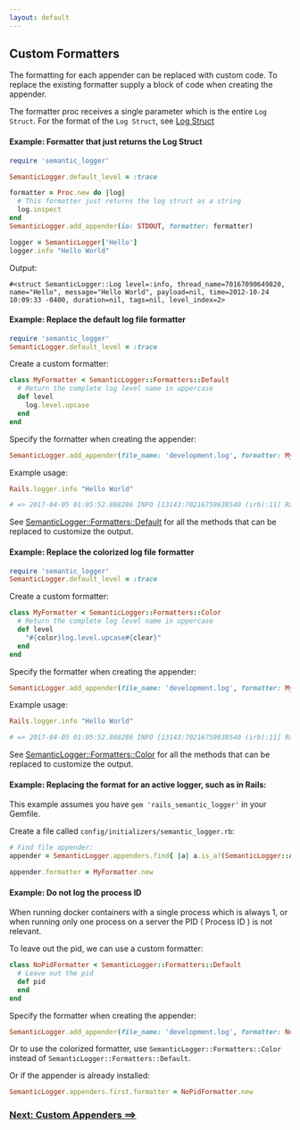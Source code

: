 ```yaml
---
layout: default
---
```


## Custom Formatters

The formatting for each appender can be replaced with custom code. To replace the
existing formatter supply a block of code when creating the appender.

The formatter proc receives a single parameter which is the entire `Log Struct`.
For the format of the `Log Struct`, see [Log Struct](log_struct.html)

#### Example: Formatter that just returns the Log Struct

~~~ruby
require 'semantic_logger'

SemanticLogger.default_level = :trace

formatter = Proc.new do |log|
  # This formatter just returns the log struct as a string
  log.inspect
end
SemanticLogger.add_appender(io: STDOUT, formatter: formatter)

logger = SemanticLogger['Hello']
logger.info "Hello World"
~~~
Output:

    #<struct SemanticLogger::Log level=:info, thread_name=70167090649820, name="Hello", message="Hello World", payload=nil, time=2012-10-24 10:09:33 -0400, duration=nil, tags=nil, level_index=2>


#### Example: Replace the default log file formatter

~~~ruby
require 'semantic_logger'
SemanticLogger.default_level = :trace
~~~

Create a custom formatter:
~~~ruby
class MyFormatter < SemanticLogger::Formatters::Default
  # Return the complete log level name in uppercase
  def level
    log.level.upcase
  end
end
~~~

Specify the formatter when creating the appender:
~~~ruby
SemanticLogger.add_appender(file_name: 'development.log', formatter: MyFormatter.new)
~~~

Example usage:
~~~ruby
Rails.logger.info "Hello World"

# => 2017-04-05 01:05:52.868286 INFO [13143:70216759638540 (irb):11] Rails -- Hello World
~~~

See [SemanticLogger::Formatters::Default](https://github.com/reidmorrison/semantic_logger/blob/master/lib/semantic_logger/formatters/default.rb) for all the methods that can be replaced to customize the output.

#### Example: Replace the colorized log file formatter

~~~ruby
require 'semantic_logger'
SemanticLogger.default_level = :trace
~~~

Create a custom formatter:
~~~ruby
class MyFormatter < SemanticLogger::Formatters::Color
  # Return the complete log level name in uppercase
  def level
    "#{color}log.level.upcase#{clear}"
  end
end
~~~

Specify the formatter when creating the appender:
~~~ruby
SemanticLogger.add_appender(file_name: 'development.log', formatter: MyFormatter.new)
~~~

Example usage:
~~~ruby
Rails.logger.info "Hello World"

# => 2017-04-05 01:05:52.868286 INFO [13143:70216759638540 (irb):11] Rails -- Hello World
~~~

See [SemanticLogger::Formatters::Color](https://github.com/reidmorrison/semantic_logger/blob/master/lib/semantic_logger/formatters/color.rb) for all the methods that can be replaced to customize the output.

#### Example: Replacing the format for an active logger, such as in Rails:

This example assumes you have `gem 'rails_semantic_logger'` in your Gemfile.

Create a file called `config/initializers/semantic_logger.rb`:

~~~ruby
# Find file appender:
appender = SemanticLogger.appenders.find{ |a| a.is_a?(SemanticLogger::Appender::File) }

appender.formatter = MyFormatter.new
~~~

#### Example: Do not log the process ID

When running docker containers with a single process which is always 1, or when running only one
process on a server the PID ( Process ID ) is not relevant.

To leave out the pid, we can use a custom formatter:

```ruby
class NoPidFormatter < SemanticLogger::Formatters::Default
  # Leave out the pid
  def pid
  end
end
```

Specify the formatter when creating the appender:

```ruby
SemanticLogger.add_appender(file_name: 'development.log', formatter: NoPidFormatter.new)
```

Or to use the colorized formatter, use `SemanticLogger::Formatters::Color` instead of 
`SemanticLogger::Formatters::Default`.

Or if the appender is already installed:
```ruby
SemanticLogger.appenders.first.formatter = NoPidFormatter.new
```

### [Next: Custom Appenders ==>](custom_appenders.html)
